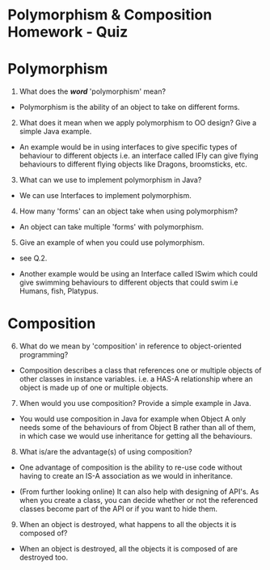 # Polymorphism & Composition Homework - Quiz

# Polymorphism

1. What does the ___word___ 'polymorphism' mean?

  - Polymorphism is the ability of an object to take on different forms.


2. What does it mean when we apply polymorphism to OO design? Give a simple Java example.

  - An example would be in using interfaces to give specific types of behaviour to
    different objects i.e. an interface called IFly can give flying behaviours to
    different flying objects like Dragons, broomsticks, etc.

3. What can we use to implement polymorphism in Java?

  - We can use Interfaces to implement polymorphism.

4. How many 'forms' can an object take when using polymorphism?

- An object can take multiple 'forms' with polymorphism.

5. Give an example of when you could use polymorphism.

  - see Q.2.

  - Another example would be using an Interface called ISwim which could give
    swimming behaviours to different objects that could swim i.e Humans, fish, Platypus.

# Composition

6. What do we mean by 'composition' in reference to object-oriented programming?

  - Composition describes a class that references one or multiple objects of
    other classes in instance variables. i.e. a HAS-A relationship where an object
    is made up of one or multiple objects.

7. When would you use composition? Provide a simple example in Java.

  - You would use composition in Java for example when Object A only needs some
    of the behaviours of from Object B rather than all of them, in which case we
    would use inheritance for getting all the behaviours.


8. What is/are the advantage(s) of using composition?

  - One advantage of composition is the ability to re-use code without having to
    create an IS-A association as we would in inheritance.

  - (From further looking online) It can also help with designing of API's. As when
    you create a class, you can decide whether or not the referenced classes become
    part of the API or if you want to hide them.

9. When an object is destroyed, what happens to all the objects it is composed of?

  - When an object is destroyed, all the objects it is composed of are destroyed too.
